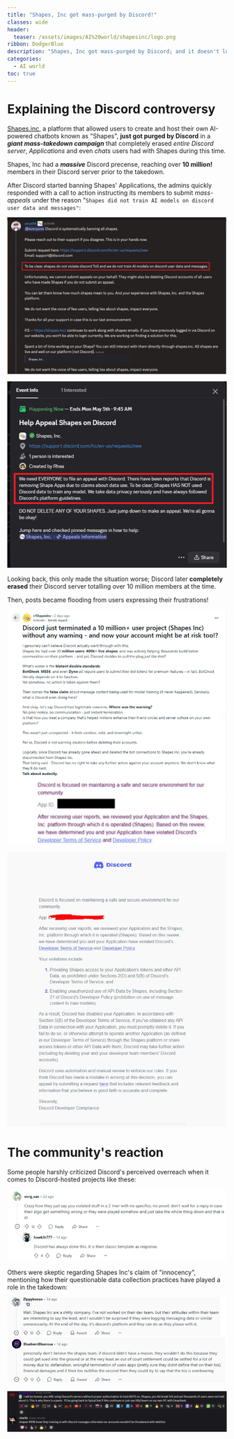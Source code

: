 ```yaml
---
title: "Shapes, Inc got mass-purged by Discord!"
classes: wide
header:
  teaser: /assets/images/AI%20world/shapesinc/logo.png
ribbon: DodgerBlue
description: "Shapes, Inc got mass-purged by Discord; and it doesn't look good (Quick rundown)."
categories:
  - AI world
toc: true
---
```


# Explaining the Discord controversy

[Shapes.inc](https://shapes.inc/), a platform that allowed users to create and host their own AI-powered chatbots known as "Shapes", **just got purged by Discord** in a ***giant mass-takedown campaign*** that completely erased *entire Discord server*, *Applications* and even *chats* users had with Shapes during this time.

Shapes, Inc had a ***massive*** Discord precense, reaching over **10 million!** members in their Discord server prior to the takedown.


After Discord started banning Shapes' Applications, the admins quickly responded with a  call to action instructing its members to submit *mass-appeals* under the reason "`Shapes did not train AI models on discord user data and messages"`:

![Call to action](/assets/images/AI%20world/shapesinc/announcement.png)

![Shapes application termination](/assets/images/AI%20world/shapesinc/termination1.png)

Looking back, this only made the situation worse; Discord later **completely erased** their Discord server totalling over 10 million members at the time.

Then, posts became flooding from users expressing their frustrations!


![Shapes application termination](/assets/images/AI%20world/shapesinc/post.png)


![Shapes application termination](/assets/images/AI%20world/shapesinc/termination.png)





# The community's reaction

Some people harshly criticized Discord's perceived overreach when it comes to Discord-hosted projects like these:

![Reddit comment criticizing Discord over the takedown](/assets/images/AI%20world/shapesinc/comment.png)

Others were skeptic regarding Shapes Inc's claim of "innocency", mentioning how their questionable data collection practices have played a role in the takedown:

![Reddit comment defending Discord's actions](/assets/images/AI%20world/shapesinc/defend.png)

![Reddit comment defending Discord's actions](/assets/images/AI%20world/shapesinc/defend1.png)


